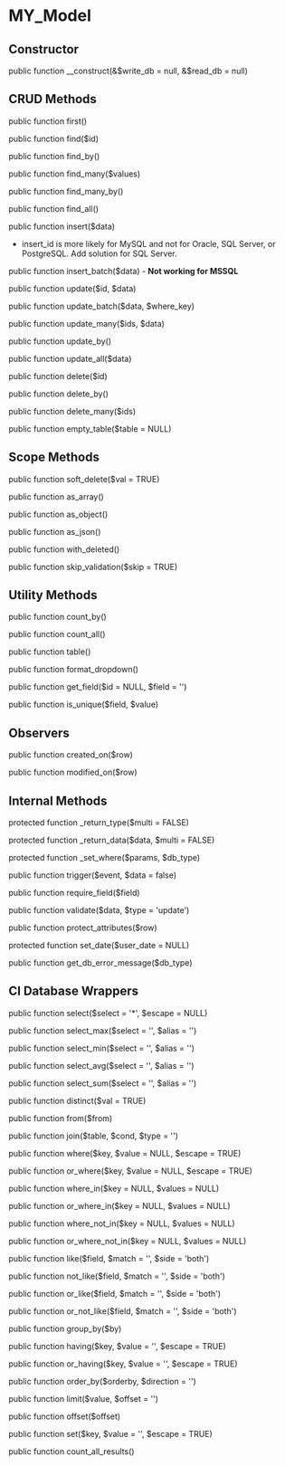 # MY_Model

## Constructor
public function __construct(&$write_db = null, &$read_db = null)

## CRUD Methods
public function first()

public function find($id)

public function find_by()

public function find_many($values)

public function find_many_by()

public function find_all()

public function insert($data)

- insert_id is more likely for MySQL and not for Oracle, SQL Server, or PostgreSQL. Add solution for SQL Server.

public function insert_batch($data) - **Not working for MSSQL**

public function update($id, $data)

public function update_batch($data, $where_key)

public function update_many($ids, $data)

public function update_by()

public function update_all($data)

public function delete($id)

public function delete_by()

public function delete_many($ids)

public function empty_table($table = NULL)

## Scope Methods

public function soft_delete($val = TRUE)

public function as_array()

public function as_object()

public function as_json()

public function with_deleted()

public function skip_validation($skip = TRUE)

## Utility Methods

public function count_by()

public function count_all()

public function table()

public function format_dropdown()

public function get_field($id = NULL, $field = '')

public function is_unique($field, $value)

## Observers

public function created_on($row)

public function modified_on($row)

## Internal Methods

protected function _return_type($multi = FALSE)

protected function _return_data($data, $multi = FALSE)

protected function _set_where($params, $db_type)

public function trigger($event, $data = false)

public function require_field($field)

public function validate($data, $type = 'update')

public function protect_attributes($row)

protected function set_date($user_date = NULL)

public function get_db_error_message($db_type)

## CI Database Wrappers

public function select($select = '*', $escape = NULL)

public function select_max($select = '', $alias = '')

public function select_min($select = '', $alias = '')

public function select_avg($select = '', $alias = '')

public function select_sum($select = '', $alias = '')

public function distinct($val = TRUE)

public function from($from)

public function join($table, $cond, $type = '')

public function where($key, $value = NULL, $escape = TRUE)

public function or_where($key, $value = NULL, $escape = TRUE)

public function where_in($key = NULL, $values = NULL)

public function or_where_in($key = NULL, $values = NULL)

public function where_not_in($key = NULL, $values = NULL)

public function or_where_not_in($key = NULL, $values = NULL)

public function like($field, $match = '', $side = 'both')

public function not_like($field, $match = '', $side = 'both')

public function or_like($field, $match = '', $side = 'both')

public function or_not_like($field, $match = '', $side = 'both')

public function group_by($by)

public function having($key, $value = '', $escape = TRUE)

public function or_having($key, $value = '', $escape = TRUE)

public function order_by($orderby, $direction = '')

public function limit($value, $offset = '')

public function offset($offset)

public function set($key, $value = '', $escape = TRUE)

public function count_all_results()
